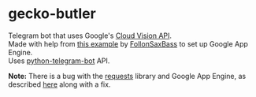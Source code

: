# gecko-butler
Telegram bot that uses Google's [Cloud Vision API](https://cloud.google.com/vision/).  
Made with help from [this example](https://github.com/FollonSaxBass/python-telegram-bot-GAE) by [FollonSaxBass](https://github.com/FollonSaxBass) to set up Google App Engine.  
Uses [python-telegram-bot](https://github.com/python-telegram-bot/python-telegram-bot) API.

**Note:** There is a bug with the [requests](http://docs.python-requests.org/en/master/) library and Google App Engine, as described [here](https://github.com/wooyek/flask-social-blueprint/issues/18) along with a fix.
